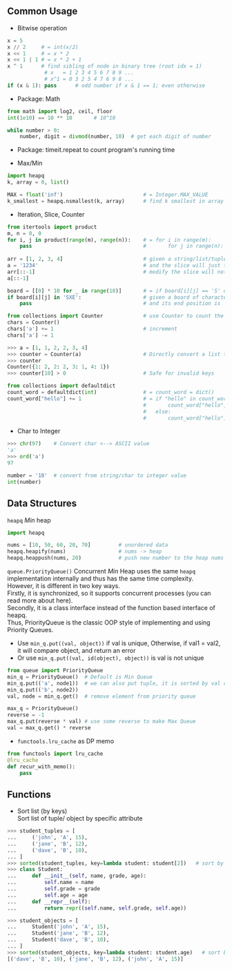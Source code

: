 ## Common Usage
* Bitwise operation
```python
x = 5
x // 2     # = int(x/2)
x << 1     # = x * 2
x << 1 | 1 # = x * 2 + 1
x ^ 1      # find sibling of node in binary tree (root idx = 1)
            # x   = 1 2 3 4 5 6 7 8 9 ...
            # x^1 = 0 3 2 5 4 7 6 9 8 ...
if (x & 1): pass      # odd number if x & 1 == 1; even otherwise
```


* Package: Math
```python
from math import log2, ceil, floor
int(1e10) == 10 ** 10       # 10^10

while number > 0:
    number, digit = divmod(number, 10)  # get each digit of number
```


* Package: timeit.repeat to count program's running time <br>


* Max/Min
```python
import heapq
k, array = 0, list()

MAX = float('inf')                          # = Integer.MAX_VALUE
k_smallest = heapq.nsmallest(k, array)      # find k smallest in array (详见source code)
```


* Iteration, Slice, Counter

```python
from itertools import product
m, n = 0, 0
for i, j in product(range(m), range(n)):    # = for i in range(m):
    pass                                    #       for j in range(n): 
    
arr = [1, 2, 3, 4]                          # given a string/list/tuple, slice the object in the reverse order
a = '1234'                                  # and the slice will just take a copy of each original element
arr[::-1]                                   # modify the slice will not change the original object
a[::-1]

board = [[0] * 10 for _ in range(10)]       # = if board[i][j] == 'S' or board[i][j] == 'X' and ...
if board[i][j] in 'SXE':                    # given a board of characters, it's Start position is 'S'
    pass                                    # and its end position is 'E', obstacle is 'X'

from collections import Counter             # use Counter to count the frequency of each object/char/..
chars = Counter()
chars['a'] += 1                             # increment 
chars['a'] -= 1

>>> a = [1, 1, 2, 2, 3, 4]
>>> counter = Counter(a)                    # Directly convert a list to hashmap counter
>>> counter
Counter({1: 2, 2: 2, 3: 1, 4: 1})
>>> counter[10] > 0                         # Safe for invalid keys

from collections import defaultdict
count_word = defaultdict(int)               # = count_word = dict()
count_word["hello"] += 1                    # = if "hello" in count_word:
                                            #       count_word["hello"] += 1
                                            #   else:
                                            #       count_word["hello"] = 0
```

* Char to Integer

```python
>>> chr(97)    # Convert char <--> ASCII value
'a'
>>> ord('a')
97

number = '10'  # convert from string/char to integer value
int(number)
```

## Data Structures
`heapq` *Min* heap
```python
import heapq

nums = [10, 50, 60, 20, 70]         # unordered data
heapq.heapify(nums)                 # nums -> heap
heapq.heappush(nums, 20)            # push new number to the heap nums         
```

`queue.PriorityQueue()` Concurrent *Min* Heap
uses the same `heapq` implementation internally and thus has the same time complexity. <br>
However, it is different in two key ways. <br>
Firstly, it is synchronized, so it supports concurrent processes (you can read more about here). <br>
Secondly, it is a class interface instead of the function based interface of heapq. <br>
Thus, PriorityQueue is the classic OOP style of implementing and using Priority Queues. <br>
* Use `min_q.put((val, object))` if val is unique, Otherwise, if val1 = val2, it will compare object, and return an error
* Or use `min_q.put((val, id(object), object))` is val is not unique
```python
from queue import PriorityQueue
min_q = PriorityQueue()  # Default is Min Queue
min_q.put(('a', node1))  # we can also put tuple, it is sorted by val of first element
min_q.put(('b', node2))
val, node = min_q.get()  # remove element from priority queue

max_q = PriorityQueue()
reverse = -1
max_q.put(reverse * val) # use some reverse to make Max Queue
val = max_q.get() * reverse
```

* `functools.lru_cache` as DP memo
```python
from functools import lru_cache
@lru_cache
def recur_with_memo():
    pass
```


## Functions
* Sort list (by keys) <br>
Sort list of tuple/ object by specific attribute 
```python
>>> student_tuples = [
...     ('john', 'A', 15),
...     ('jane', 'B', 12),
...     ('dave', 'B', 10),
... ]
>>> sorted(student_tuples, key=lambda student: student[2])   # sort by age
>>> class Student:
...     def __init__(self, name, grade, age):
...         self.name = name
...         self.grade = grade
...         self.age = age
...     def __repr__(self):
...         return repr((self.name, self.grade, self.age))

>>> student_objects = [
...     Student('john', 'A', 15),
...     Student('jane', 'B', 12),
...     Student('dave', 'B', 10),
... ]
>>> sorted(student_objects, key=lambda student: student.age)   # sort by age
[('dave', 'B', 10), ('jane', 'B', 12), ('john', 'A', 15)]
```